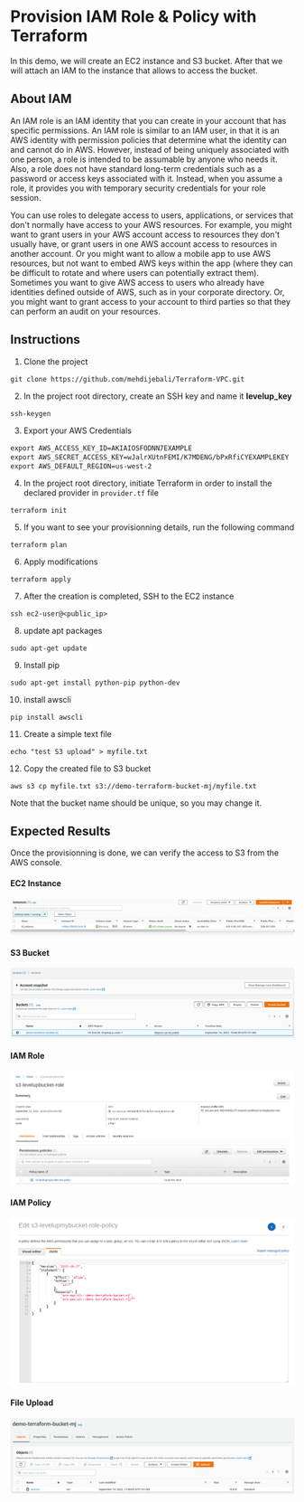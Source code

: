 # Provision IAM Role & Policy with Terraform
In this demo, we will create an EC2 instance and S3 bucket. After that we will attach an IAM to the instance that allows to access the bucket.
## About IAM 
An IAM role is an IAM identity that you can create in your account that has specific permissions. An IAM role is similar to an IAM user, in that it is an AWS identity with permission policies that determine what the identity can and cannot do in AWS. However, instead of being uniquely associated with one person, a role is intended to be assumable by anyone who needs it. Also, a role does not have standard long-term credentials such as a password or access keys associated with it. Instead, when you assume a role, it provides you with temporary security credentials for your role session.

You can use roles to delegate access to users, applications, or services that don't normally have access to your AWS resources. For example, you might want to grant users in your AWS account access to resources they don't usually have, or grant users in one AWS account access to resources in another account. Or you might want to allow a mobile app to use AWS resources, but not want to embed AWS keys within the app (where they can be difficult to rotate and where users can potentially extract them). Sometimes you want to give AWS access to users who already have identities defined outside of AWS, such as in your corporate directory. Or, you might want to grant access to your account to third parties so that they can perform an audit on your resources.
## Instructions
1. Clone the project 
```
git clone https://github.com/mehdijebali/Terraform-VPC.git
```
2. In the project root directory, create an SSH key and name it **levelup_key**
```
ssh-keygen
``` 
3. Export your AWS Credentials
```
export AWS_ACCESS_KEY_ID=AKIAIOSFODNN7EXAMPLE
export AWS_SECRET_ACCESS_KEY=wJalrXUtnFEMI/K7MDENG/bPxRfiCYEXAMPLEKEY
export AWS_DEFAULT_REGION=us-west-2
```
4. In the project root directory, initiate Terraform in order to install the declared provider in `provider.tf` file
```
terraform init
```
5. If you want to see your provisionning details, run the following command
```
terraform plan
```
6. Apply modifications
```
terraform apply
```
7. After the creation is completed, SSH to the EC2 instance
```
ssh ec2-user@<public_ip>
```
8. update apt packages
```
sudo apt-get update
```
9. Install pip
```
sudo apt-get install python-pip python-dev
```
10. install awscli 
```
pip install awscli
```
11. Create a simple text file
```
echo "test S3 upload" > myfile.txt
```
12. Copy the created file to S3 bucket
```
aws s3 cp myfile.txt s3://demo-terraform-bucket-mj/myfile.txt
```
Note that the bucket name should be unique, so you may change it.
## Expected Results
Once the provisionning is done, we can verify the access to S3 from the AWS console.
#### EC2 Instance
![](./Lab_Results/instance.png)
#### S3 Bucket
![](./Lab_Results/s3.png)
#### IAM Role
![](./Lab_Results/s3_role.png)
#### IAM Policy
![](./Lab_Results/s3_policy.png)
#### File Upload
![](./Lab_Results/s3_upload.png)
